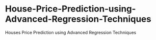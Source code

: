 # House-Price-Prediction-using-Advanced-Regression-Techniques
Houses Price Prediction using Advanced Regression Techniques
